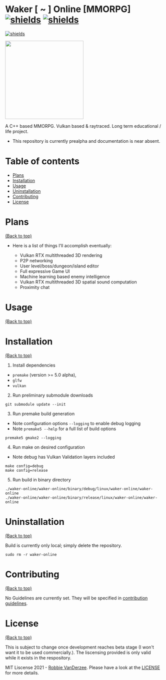 # Waker [ ~ ] Online [MMORPG] [![shields](https://img.shields.io/badge/License-MIT-blue?style=for-the-badge&logo=appveyor)](https://shields.io) [![shields](https://img.shields.io/badge/platform-linux-blue?style=for-the-badge&logo=arch-linux)](https://shields.io)

[![shields](https://img.shields.io/badge/Built%20with-C%2B%2B-blue?style=for-the-badge&logo=c)](https://shields.io)

<img src="https://upload.wikimedia.org/wikipedia/commons/0/03/Vulkan_RGB_Dec16.svg" width="250">

A C++ based MMORPG. Vulkan based & raytraced. Long term educational / life project.

* This repository is currently prealpha and documentation is near absent.

# Table of contents

- [Plans](#plans)
- [Installation](#installation)
- [Usage](#usage)
- [Uninstallation](#uninstallation)
- [Contributing](#contributing)
- [License](#license)

# Plans

[(Back to top)](#table-of-contents)

   * Here is a list of things I'll accomplish eventually:

      - Vulkan RTX multithreaded 3D rendering
      - P2P networking
      - User level/boss/dungeon/island editor
      - Full expressive Game UI
      - Machine learning based enemy intelligence
      - Vulkan RTX multithreaded 3D spatial sound computation
      - Proximity chat

# Usage

[(Back to top)](#table-of-contents)

# Installation

[(Back to top)](#table-of-contents)

1. Install dependencies
  * `premake` (version >= 5.0 alpha),
  * `glfw`
  * `vulkan`

2. Run preliminary submodule downloads

  ```
  git submodule update --init
  ```
3. Run premake build generation

  * Note configuration options `--logging` to enable debug logging
  * Note `premake5 --help` for a full list of build options

  ```
  premake5 gmake2 --logging
  ```

4. Run make on desired configuration

  * Note debug has Vulkan Validation layers included
  ```
  make config=debug
  make config=release
  ```
5. Run build in binary directory

  ```
  ./waker-online/waker-online/binary/debug/linux/waker-online/waker-online
  ./waker-online/waker-online/binary/release/linux/waker-online/waker-online
  ```

# Uninstallation

[(Back to top)](#table-of-contents)

Build is currently only local; simply delete the repository.

  ```
  sudo rm -r waker-online
  ```
# Contributing

[(Back to top)](#table-of-contents)

No Guidelines are currently set. They will be specified in [contribution guidelines](CONTRIBUTING.md).

# License

[(Back to top)](#table-of-contents)

This is subject to change once development reaches beta stage (I won't want it to be used commercially.). The liscensing provided is only valid while it exists in the respository.

MIT Liscense 2021 - [Robbie VanDerzee](https://github.com/robbie-vanderzee/). Please have a look at the [LICENSE](LICENSE) for more details.
